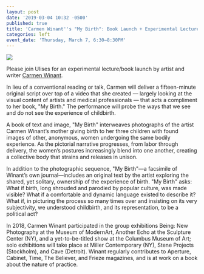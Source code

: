 ```yaml
---
layout: post
date: '2019-03-04 10:32 -0500'
published: true
title: 'Carmen Winant''s "My Birth": Book Launch + Experimental Lecture'
categories: left
event_date: 'Thursday, March 7, 6:30–8:30PM'
---
```

![]({{site.baseurl}}/assets/img/CarmenWinant.jpg)

Please join Ulises for an experimental lecture/book launch by artist and writer [Carmen Winant](http://carmenwinant.com/).

In lieu of a conventional reading or talk, Carmen will deliver a fifteen-minute original script over top of a video that she created — largely looking at the visual content of artists and medical professionals — that acts a compliment to her book, "My Birth." The performance will probe the ways that we see and do not see the experience of childbirth.

A book of text and image, "My Birth" interweaves photographs of the artist Carmen Winant’s mother giving birth to her three children with found images of other, anonymous, women undergoing the same bodily experience. As the pictorial narrative progresses, from labor through delivery, the women’s postures increasingly blend into one another, creating a collective body that strains and releases in unison.

In addition to the photographic sequence, "My Birth"—a facsimile of Winant’s own journal—includes an original text by the artist exploring the shared, yet solitary, ownership of the experience of birth. "My Birth" asks: What if birth, long shrouded and parodied by popular culture, was made visible? What if a comfortable and dynamic language existed to describe it? What if, in picturing the process so many times over and insisting on its very subjectivity, we understood childbirth, and its representation, to be a political act?

In 2018, Carmen Winant participated in the group exhibitions Being: New Photography at the Museum of ModernArt, Another Echo at the Sculpture Center (NY), and a yet-to-be-titled show at the Columbus Museum of Art; solo exhibitions will take place at Miller Contemporary (NY), Stene Projects (Stockholm), and Cave (Detroit). Winant regularly contributes to Aperture, Cabinet, Time, The Believer, and Frieze magazines, and is at work on a book about the nature of practice.
